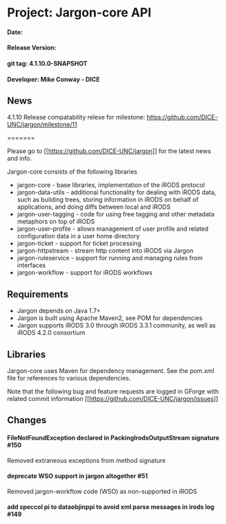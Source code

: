 
# Project: Jargon-core API
#### Date: 
#### Release Version:
#### git tag: 4.1.10.0-SNAPSHOT
#### Developer: Mike Conway - DICE

## News

4.1.10 Release compatability relese
for milestone: https://github.com/DICE-UNC/jargon/milestone/11

=======

Please go to [[https://github.com/DICE-UNC/jargon]] for the latest news and info.

Jargon-core consists of the following libraries

* jargon-core - base libraries, implementation of the iRODS protocol
* jargon-data-utils - additional functionality for dealing with iRODS data, such as building trees, storing information in iRODS on behalf of applications, and doing diffs between local and iRODS
* jargon-user-tagging - code for using free tagging and other metadata metaphors on top of iRODS
* jargon-user-profile - allows management of user profile and related configuration data in a user home directory
* jargon-ticket - support for ticket processing
* jargon-httpstream - stream http content into iRODS via Jargon
* jargon-ruleservice - support for running and managing rules from interfaces
* jargon-workflow - support for iRODS workflows

## Requirements

* Jargon depends on Java 1.7+
* Jargon is built using Apache Maven2, see POM for dependencies
* Jargon supports iRODS 3.0 through iRODS 3.3.1 community, as well as iRODS 4.2.0 consortium

## Libraries

Jargon-core uses Maven for dependency management.  See the pom.xml file for references to various dependencies.

Note that the following bug and feature requests are logged in GForge with related commit information [[https://github.com/DICE-UNC/jargon/issues]]

## Changes

#### FileNotFoundException declared in PackingIrodsOutputStream signature #150

Removed extraneous exceptions from method signature

#### deprecate WSO support in jargon altogether #51

Removed jargon-workflow code (WSO) as non-supported in iRODS

#### add speccol pi to dataobjinppi to avoid xml parse messages in irods log #149



